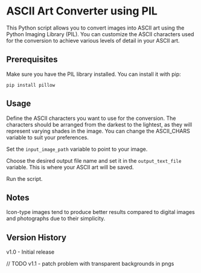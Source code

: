 # ASCII Art Converter using PIL
This Python script allows you to convert images into ASCII art using the Python Imaging Library (PIL). You can customize the ASCII characters used for the conversion to achieve various levels of detail in your ASCII art.

## Prerequisites
Make sure you have the PIL library installed. You can install it with pip:

`pip install pillow`

## Usage
Define the ASCII characters you want to use for the conversion. The characters should be arranged from the darkest to the lightest, as they will represent varying shades in the image. You can change the ASCII_CHARS variable to suit your preferences.

Set the `input_image_path` variable to point to your image.

Choose the desired output file name and set it in the `output_text_file` variable. This is where your ASCII art will be saved.

Run the script.


## Notes

Icon-type images tend to produce better results compared to digital images and photographs due to their simplicity.


## Version History

v1.0 - Initial release

// TODO v1.1 - patch problem with transparent backgrounds in pngs